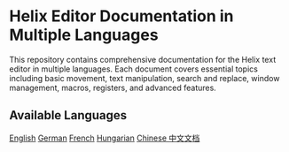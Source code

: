 # Helix Editor Documentation in Multiple Languages
This repository contains comprehensive documentation for the Helix text editor in multiple languages. Each document covers essential topics including basic movement, text manipulation, search and replace, window management, macros, registers, and advanced features.

## Available Languages

[English](english.md) [German](german.md) [French](french.md) [Hungarian](hungarian.md) [Chinese 中文文档](chinese.md)
